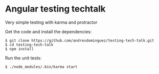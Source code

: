 Angular testing techtalk
========================

Very simple testing with karma and protractor

Get the code and install the dependencies:

```shell
$ git clone https://github.com/andresdominguez/testing-tech-talk.git
$ cd testing-tech-talk
$ npm install
```

Run the unit tests:

```shell
$ ./node_modules/.bin/karma start
```
